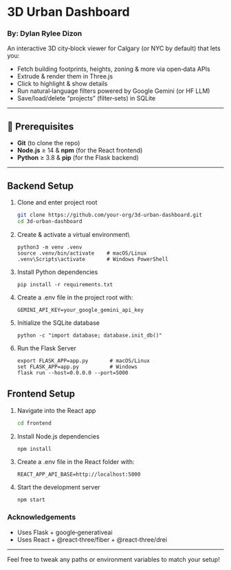 # 3D Urban Dashboard
### By: Dylan Rylee Dizon

An interactive 3D city‑block viewer for Calgary (or NYC by default) that lets you:

- Fetch building footprints, heights, zoning & more via open‑data APIs  
- Extrude & render them in Three.js  
- Click to highlight & show details  
- Run natural‑language filters powered by Google Gemini (or HF LLM)  
- Save/load/delete “projects” (filter‑sets) in SQLite  

---

## 🚀 Prerequisites

- **Git** (to clone the repo)  
- **Node.js** ≥ 14 & **npm** (for the React frontend)  
- **Python** ≥ 3.8 & **pip** (for the Flask backend)  

---

## Backend Setup

1. Clone and enter project root
   ```bash
   git clone https://github.com/your‑org/3d‑urban‑dashboard.git
   cd 3d‑urban‑dashboard
   ```

2. Create & activate a virtual environment\
   ```
   python3 -m venv .venv
   source .venv/bin/activate    # macOS/Linux
   .venv\Scripts\activate       # Windows PowerShell
   ```

3. Install Python dependencies
   ```
   pip install -r requirements.txt
   ```

4. Create a .env file in the project root with:
   ```
   GEMINI_API_KEY=your_google_gemini_api_key
   ```

5. Initialize the SQLite database
   ```
   python -c "import database; database.init_db()"
   ```

6. Run the Flask Server
   ```
   export FLASK_APP=app.py       # macOS/Linux
   set FLASK_APP=app.py          # Windows
   flask run --host=0.0.0.0 --port=5000
   ```

## Frontend Setup

1. Navigate into the React app
   ```bash
   cd frontend
   ```

2. Install Node.js dependencies
   ```bash
   npm install
   ```

3. Create a .env file in the React folder with:
   ```
   REACT_APP_API_BASE=http://localhost:5000
   ```

4. Start the development server
   ```
   npm start
   ```
   
### Acknowledgements
- Uses Flask + google‑generativeai
- Uses React + @react‑three/fiber + @react‑three/drei

---
Feel free to tweak any paths or environment variables to match your setup!
